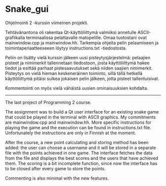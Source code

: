 # Snake_gui

Ohjelmointi 2 -kurssin viimeinen projekti. 

Tehtävänantona oli rakentaa Qt-käyttöliittymä valmiiksi annetulle ASCII-grafiikalla terminaalissa pelattavalle matopelille.
Omaa tuotostani ovat mainwindow.cpp ja mainwindow.hh. Tarkempia ohjeita pelin pelaamiseen ja toimintaperiaatteeseeen 
löytyy instructions.txt -tiedostosta. 

Peliin on lisätty vielä kurssin jälkeen uusi pisteytysjärjestelmä: pelaajien pisteet ja nimimerkit tallennetaan tiedostoon, 
josta käyttöliittymä hakee tiedot ja esittää parhaat pistesaavutukset sekä niiden saajien nimimerkit. Pisteytys on vielä
hieman keskeneräinen toiminto, sillä tällä hetkellä käyttöliittymä pitäisi sulkea jokaisen pelin jälkeen, jotta pisteet 
tallentuisivat.

Kommentointi on myös vielä vähäistä uusien ominaisuuksien kohdalta.

------------------------------------------------------------------------------------------------------------------------

The last project of Programming 2 course.

The assignment was to build a Qt user interface for an existing snake game that could be played in the terminal with
ASCII graphics. My commitments are mainwindow.cpp and mainwindow.hh. More specific instructions for playing the game
and the execution can be found in instructions.txt file. Unfortunately the instructions are only in Finnish at the
moment.

After the course, a new point calculating and storing method has been added: the user can choose a username and it
will be stored in a separate file with the points achieved in one game. The interface fetches the data from the file
and displays the best scores and the users that have achieved them. The scoring is a bit incomplete function, since
now the interface has to be closed after every game to store the points.

Commenting is also minimal with the new features.
